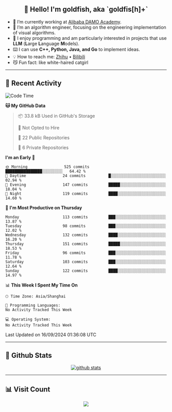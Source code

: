 
<h2 align="center">👋 Hello! I'm goldfish, aka `goldfis[h]+`</h2>

- 📍 I’m currently working at [Alibaba DAMO Academy](https://damo.alibaba.com/).  
- 🌱 I’m an algorithm engineer, focusing on the engineering implementation of visual algorithms.  
- 💬 I enjoy programming and am particularly interested in projects that use **LLM** (**L**arge **L**anguage **M**odels).   
- ⌨️ I can use **C++, Python, Java, and Go** to implement ideas.  
- 💡 How to reach me: [Zhihu](https://www.zhihu.com/people/goldfishh) • [Bilibili](https://space.bilibili.com/11349246)  
- 😼 Fun fact: like white-haired catgirl  

-------

## 🔧 Recent Activity

<!--START_SECTION:waka-->
![Code Time](http://img.shields.io/badge/Code%20Time-87%20hrs%2010%20mins-blue)

**🐱 My GitHub Data** 

> 📦 33.8 kB Used in GitHub's Storage 
 > 
> 🚫 Not Opted to Hire
 > 
> 📜 22 Public Repositories 
 > 
> 🔑 6 Private Repositories 
 > 
**I'm an Early 🐤** 

```text
🌞 Morning                525 commits         ████████████████░░░░░░░░░   64.42 % 
🌆 Daytime                24 commits          █░░░░░░░░░░░░░░░░░░░░░░░░   02.94 % 
🌃 Evening                147 commits         █████░░░░░░░░░░░░░░░░░░░░   18.04 % 
🌙 Night                  119 commits         ████░░░░░░░░░░░░░░░░░░░░░   14.60 % 
```
📅 **I'm Most Productive on Thursday** 

```text
Monday                   113 commits         ███░░░░░░░░░░░░░░░░░░░░░░   13.87 % 
Tuesday                  98 commits          ███░░░░░░░░░░░░░░░░░░░░░░   12.02 % 
Wednesday                132 commits         ████░░░░░░░░░░░░░░░░░░░░░   16.20 % 
Thursday                 151 commits         █████░░░░░░░░░░░░░░░░░░░░   18.53 % 
Friday                   96 commits          ███░░░░░░░░░░░░░░░░░░░░░░   11.78 % 
Saturday                 103 commits         ███░░░░░░░░░░░░░░░░░░░░░░   12.64 % 
Sunday                   122 commits         ████░░░░░░░░░░░░░░░░░░░░░   14.97 % 
```


📊 **This Week I Spent My Time On** 

```text
🕑︎ Time Zone: Asia/Shanghai

💬 Programming Languages: 
No Activity Tracked This Week

💻 Operating System: 
No Activity Tracked This Week
```


 Last Updated on 16/09/2024 01:36:08 UTC
<!--END_SECTION:waka-->

-------

## 📆 Github Stats

<p align="center">
    <a href="https://github.com/anuraghazra/github-readme-stats">
      <img src="https://github-readme-stats.vercel.app/api?username=goldfishh&show_icons=true&theme=dracula" alt="github stats" />
    </a>
</p>

-------

## 📊 Visit Count

<p align="center">
  <a href="https://count.getloli.com/"><img src="https://count.getloli.com/get/@:goldfishh?theme=rule34"></a>
</p>
